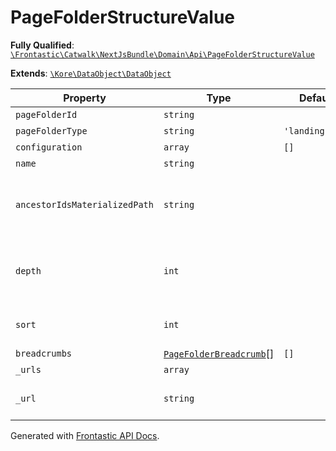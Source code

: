 #  PageFolderStructureValue

**Fully Qualified**: [`\Frontastic\Catwalk\NextJsBundle\Domain\Api\PageFolderStructureValue`](../../../../../src/php/NextJsBundle/Domain/Api/PageFolderStructureValue.php)

**Extends**: [`\Kore\DataObject\DataObject`](https://github.com/kore/DataObject)

Property|Type|Default|Required|Description
--------|----|-------|--------|-----------
`pageFolderId` | `string` |  | *Yes* | 
`pageFolderType` | `string` | `'landingpage'` | *Yes* | 
`configuration` | `array` | `[]` | *Yes* | 
`name` | `string` |  | - | 
`ancestorIdsMaterializedPath` | `string` |  | *Yes* | Materialized path of IDs of ancestor page folders.
`depth` | `int` |  | *Yes* | Depth of this page folder in the page folder tree.
`sort` | `int` |  | *Yes* | Sort order in the page folder tree.
`breadcrumbs` | [`PageFolderBreadcrumb`](PageFolderBreadcrumb.md)[] | `[]` | - | 
`_urls` | `array` |  | - | 
`_url` | `string` |  | - | The url for the current locale

Generated with [Frontastic API Docs](https://github.com/FrontasticGmbH/apidocs).
